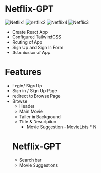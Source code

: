# Netflix-GPT
![Netflix1](https://github.com/syedosama1/Netflix-GPT/assets/111410324/6e33a873-b344-4250-93a4-fe798444c8b2)
![netflix2](https://github.com/syedosama1/Netflix-GPT/assets/111410324/1ea4a214-4653-4f4e-b4ed-43e7eb2119da)
![Netflix4](https://github.com/syedosama1/Netflix-GPT/assets/111410324/473e881e-4d2d-4884-9722-dabd9a628313)
![Netflix3](https://github.com/syedosama1/Netflix-GPT/assets/111410324/73fb81b4-cd9d-411c-98c1-43f00cb60f69)

 - Create React App
 - Configured TailwindCSS
 - Routing of App
 - Sign Up and Sign In Form
 - Submission of App
  
  # Features 
  - Login/ Sign Up
  - Sign in / Sign Up Page
  - redirect to Browse Page
- Browse
   - Header
   - Main Movie
   - Tailer in Background
   - Title & Description
      - Movie Suggestion
            - MovieLists * N
  # Netflix-GPT
   - Search bar
   - Movie Suggestions

